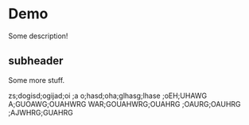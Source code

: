 # Demo

Some description!

## subheader

Some more stuff.

zs;dogisd;ogijad;oi ;a o;hasd;oha;glhasg;lhase ;oEH;UHAWG
A;GUOAWG;OUAHWRG 
WAR;GOUAHWRG;OUAHRG 
;OAURG;OAUHRG
;AJWHRG;GUAHRG
